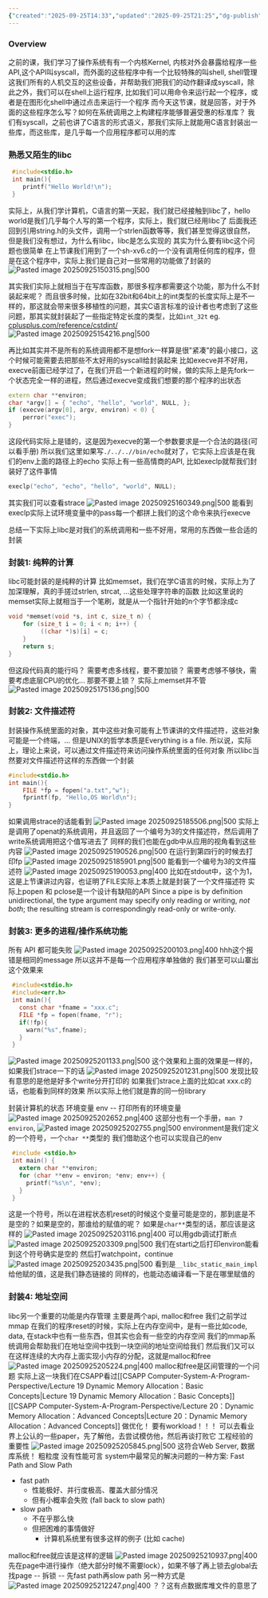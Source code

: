 ```yaml
---
{"created":"2025-09-25T14:33","updated":"2025-09-25T21:25","dg-publish":true,"permalink":"/Operating System/NJU OS Operating System Design and Implementation/Lecture 14 C标准库的实现/","dgPassFrontmatter":true,"noteIcon":""}
---
```


### Overview
之前的课，我们学习了操作系统有有一个内核Kernel, 内核对外会暴露给程序一些API,这个API叫syscall，而外面的这些程序中有一个比较特殊的叫shell, shell管理这我们所有的人机交互的这些设备，并帮助我们把我们的动作翻译成syscall，除此之外，我们可以在shell上运行程序, 比如我们可以用命令来运行起一个程序，或者是在图形化shell中通过点击来运行一个程序
而今天这节课，就是回答，对于外面的这些程序怎么写？如何在系统调用之上构建程序能够普遍受惠的标准库？
我们有syscall，之前也讲了C语言的形式语义，那我们实际上就能用C语言封装出一些库，而这些库，是几乎每一个应用程序都可以用的库

### 熟悉又陌生的libc
```c
 #include<stdio.h>
 int main(){
    printf("Hello World!\n");
 }
```
实际上，从我们学计算机，C语言的第一天起，我们就已经接触到libc了，hello world是我们几乎每个人写的第一个程序，实际上，我们就已经用libc了
后面我还回到引用string.h的头文件，调用一个strlen函数等等，我们甚至觉得这很自然，但是我们没有想过，为什么有libc，libc是怎么实现的
其实为什么要有libc这个问题也很简单
在上节课我们用到了一个sh-xv6.c的一个没有调用任何库的程序，但是在这个程序中，实际上我们是自己对一些常用的功能做了封装的
![Pasted image 20250925150315.png|500](/img/user/accessory/Pasted%20image%2020250925150315.png)

其实我们实际上就相当于在写库函数，那很多程序都需要这个功能，那为什么不封装起来呢？
而且很多时候，比如在32bit和64bit上的int类型的长度实际上是不一样的，那这就会带来很多移植性的问题，其实C语言标准的设计者也考虑到了这些问题，那其实就封装起了一些指定特定长度的类型，比如`int_32t`
eg. [cplusplus.com/reference/cstdint/](https://cplusplus.com/reference/cstdint/)
![Pasted image 20250925154216.png|500](/img/user/accessory/Pasted%20image%2020250925154216.png)

再比如其实并不是所有的系统调用都不是想fork一样算是很"紧凑”的最小接口，这个时候可能需要去把那些不太好用的syscall给封装起来
比如execve并不好用，execve前面已经学过了，在我们开启一个新进程的时候，做的实际上是先fork一个状态完全一样的进程，然后通过execve变成我们想要的那个程序的出状态
```cpp
extern char **environ;
char *argv[] = { "echo", "hello", "world", NULL, };
if (execve(argv[0], argv, environ) < 0) { 
	perror("exec"); 
}
```
这段代码实际上是错的，这是因为execve的第一个参数要求是一个合法的路径(可以看手册)
所以我们这里如果写`./../..//bin/echo`就对了，它实际上应该是在我们的env上面的路径上的echo
实际上有一些高情商的API, 比如execlp就帮我们封装好了这件事情
```c
execlp("echo", "echo", "hello", "world", NULL);
```
其实我们可以查看strace
![Pasted image 20250925160349.png|500](/img/user/accessory/Pasted%20image%2020250925160349.png)
能看到execlp实际上试环境变量中的pass每一个都拼上我们的这个命令来执行execve

总结一下实际上libc是对我们的系统调用和一些不好用，常用的东西做一些合适的封装
### 封装1: 纯粹的计算
libc可能封装的是纯粹的计算
比如memset，我们在学C语言的时候，实际上为了加深理解，真的手搓过strlen, strcat, ...这些处理字符串的函数
比如这里说的memset实际上就相当于一个笔刷，就是从一个指针开始的n个字节都涂成c
```c
void *memset(void *s, int c, size_t n) {
	for (size_t i = 0; i < n; i++) {
		 ((char *)s)[i] = c; 
	} 
	return s; 
}
```
但这段代码真的能行吗？
需要考虑多线程，要不要加锁？ 需要考虑够不够快，需要考虑底层CPU的优化...
那要不要上锁？ 实际上memset并不管
![Pasted image 20250925175136.png|500](/img/user/accessory/Pasted%20image%2020250925175136.png)

### 封装2: 文件描述符
封装操作系统里面的对象，其中这些对象可能有上节课讲的文件描述符，这些对象可能是一个终端，...
但是UNIX的哲学本质是Everything is a file. 所以说，实际上，理论上来说，可以通过文件描述符来访问操作系统里面的任何对象
所以libc当然要对文件描述符这样的东西做一个封装
```c
#include<stdio.h>
int main(){
	FILE *fp = fopen("a.txt","w");
	fprintf(fp, "Hello,OS World\n");
}
```
如果调用strace的话能看到
![Pasted image 20250925185506.png|500](/img/user/accessory/Pasted%20image%2020250925185506.png)
实际上是调用了openat的系统调用，并且返回了一个编号为3的文件描述符，然后调用了write系统调用把这个值写进去了
同样的我们也能在gdb中从应用的视角看到这些内容
![Pasted image 20250925190526.png|500](/img/user/accessory/Pasted%20image%2020250925190526.png)
在运行到第四行的时候去打印fp
![Pasted image 20250925185901.png|500](/img/user/accessory/Pasted%20image%2020250925185901.png)
能看到一个编号为3的文件描述符
![Pasted image 20250925190053.png|400](/img/user/accessory/Pasted%20image%2020250925190053.png)
比如在stdout中，这个为1，这是上节课讲过内容，也证明了FILE实际上本质上就是封装了一个文件描述符
实际上popen 和 pclose是一个设计有缺陷的API
Since a pipe is by definition unidirectional, the type argument may specify only reading or writing, _not both_; the resulting stream is correspondingly read-only or write-only.

### 封装3: 更多的进程/操作系统功能
所有 API 都可能失败
![Pasted image 20250925200103.png|400](/img/user/accessory/Pasted%20image%2020250925200103.png)
hhh这个报错是相同的message
所以这并不是每一个应用程序单独做的
我们甚至可以山寨出这个效果来
```c
 #include<stdio.h>
 #include<err.h>
 int main(){
   const char *fname = "xxx.c";
   FILE *fp = fopen(fname, "r");
   if(!fp){
     warn("%s",fname);
   }
 }
```
![Pasted image 20250925201133.png|500](/img/user/accessory/Pasted%20image%2020250925201133.png)
这个效果和上面的效果是一样的，如果我们strace一下的话
![Pasted image 20250925201231.png|500](/img/user/accessory/Pasted%20image%2020250925201231.png)
发现比较有意思的是他是好多个write分开打印的
如果我们strace上面的比如cat xxx.c的话，也能看到同样的效果
所以实际上他们就是靠的同一份library

封装计算机的状态
环境变量 env -- 打印所有的环境变量
![Pasted image 20250925202652.png|400](/img/user/accessory/Pasted%20image%2020250925202652.png)
这部分也有一个手册，`man 7 environ`,
![Pasted image 20250925202755.png|500](/img/user/accessory/Pasted%20image%2020250925202755.png)
environment是我们定义的一个符号，一个`char **`类型的
我们借助这个也可以实现自己的env
```c
 #include <stdio.h>
 int main() {
   extern char **environ;
   for (char **env = environ; *env; env++) {
     printf("%s\n", *env);
   }
 }
```
这是一个符号，所以在进程状态机reset的时候这个变量可能是空的，那到底是不是空的？如果是空的，那谁给的赋值的呢？
如果是`char**`类型的话，那应该是这样的
![Pasted image 20250925203116.png|400](/img/user/accessory/Pasted%20image%2020250925203116.png)
可以用gdb调试打断点
![Pasted image 20250925203309.png|500](/img/user/accessory/Pasted%20image%2020250925203309.png)
我们在starti之后打印environ能看到这个符号确实是空的
然后打watchpoint，continue
![Pasted image 20250925203435.png|500](/img/user/accessory/Pasted%20image%2020250925203435.png)
看到是`__libc_static_main_impl`给他赋的值，这是我们静态链接的
同样的，也能动态编译看一下是在哪里赋值的

### 封装4: 地址空间
libc另一个重要的功能是内存管理
主要是两个api, malloc和free
我们之前学过mmap
在我们的程序reset的时候，实际上在内存空间中，是有一些比如code, data, 在stack中也有一些东西，但其实也会有一些空的内存空间
我们的mmap系统调用会帮助我们在地址空间中找到一块空间的地址空间给我们
然后我们又可以在这样连续的大内存上面实现小内存的分配，这就是malloc和free
![Pasted image 20250925205224.png|400](/img/user/accessory/Pasted%20image%2020250925205224.png)
malloc和free是区间管理的一个问题
实际上这一块我们在CSAPP看过[[CSAPP Computer-System-A-Program-Perspective/Lecture 19 Dynamic Memory Allocation：Basic Concepts\|Lecture 19 Dynamic Memory Allocation：Basic Concepts]] [[CSAPP Computer-System-A-Program-Perspective/Lecture 20：Dynamic Memory Allocation：Advanced Concepts\|Lecture 20：Dynamic Memory Allocation：Advanced Concepts]]
做优化！ 要有workload！！！
可以去看业界上公认的一些paper，先了解他，去尝试模仿他，然后再谈打败它
工程经验的重要性
![Pasted image 20250925205845.png|500](/img/user/accessory/Pasted%20image%2020250925205845.png)
这符合Web Server, 数据库系统！
粗粒度 没有性能可言
system中最常见的解决问题的一种方案: Fast Path and Slow Path
- fast path
    - 性能极好、并行度极高、覆盖大部分情况
    - 但有小概率会失败 (fall back to slow path)
- slow path
    - 不在乎那么快
    - 但把困难的事情做好
        - 计算机系统里有很多这样的例子 (比如 cache)

malloc和free就应该是这样的逻辑
![Pasted image 20250925210937.png|400](/img/user/accessory/Pasted%20image%2020250925210937.png)
先在page中进行操作（绝大部分时候不需要lock），如果不够了再上锁去global去找page -- 拆锁 -- 先fast path再slow path
另一种方式是
![Pasted image 20250925212247.png|400](/img/user/accessory/Pasted%20image%2020250925212247.png)
？？这有点数据库堆文件的意思了


